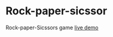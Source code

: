 # Rock-paper-sicssor
Rock-paper-Sicssors game <a href="https://alihussienabdo.github.io/Rock-paper-sicssor/">live demo</a>
